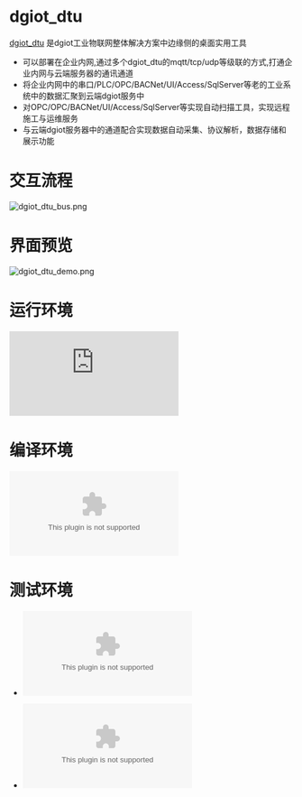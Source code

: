 # dgiot_dtu

 [dgiot_dtu](http://dgiot-1253666439.cos.ap-shanghai-fsi.myqcloud.com/dgiot4.0/dgiot_dtu.zip) 是dgiot工业物联网整体解决方案中边缘侧的桌面实用工具
 + 可以部署在企业内网,通过多个dgiot_dtu的mqtt/tcp/udp等级联的方式,打通企业内网与云端服务器的通讯通道
 + 将企业内网中的串口/PLC/OPC/BACNet/UI/Access/SqlServer等老的工业系统中的数据汇聚到云端dgiot服务中
 + 对OPC/OPC/BACNet/UI/Access/SqlServer等实现自动扫描工具，实现远程施工与运维服务
 + 与云端dgiot服务器中的通道配合实现数据自动采集、协议解析，数据存储和展示功能

# 交互流程

![dgiot_dtu_bus.png](http://dgiot-1253666439.cos.ap-shanghai-fsi.myqcloud.com/dgiot4.0/dgiot_dtu.png)

# 界面预览

![dgiot_dtu_demo.png](http://dgiot-1253666439.cos.ap-shanghai-fsi.myqcloud.com/dgiot4.0/dgiot_dtu_demo.png)

# 运行环境
![.net4.5](https://dgiot-dev-1306147891.cos.ap-nanjing.myqcloud.com/dgiot_dtu/dotNetFx45.rar)

# 编译环境
![vc2019](https://dgiot-dev-1306147891.cos.ap-nanjing.myqcloud.com/dgiot_dtu/visualstudio2019.zip)

# 测试环境
+ ![opcserver](https://dgiot-dev-1306147891.cos.ap-nanjing.myqcloud.com/dgiot_dtu/MatrikonOPCSimulation.zip)

+ ![opcclient](https://dgiot-dev-1306147891.cos.ap-nanjing.myqcloud.com/dgiot_dtu/MatrikonOPCSimulationV_1.5.zip)


